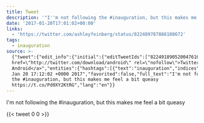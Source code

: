 ```yaml
---
title: Tweet
description: '"I''m not following the #inauguration, but this makes me feel a bit queasy "'
date: '2017-01-20T17:01:02+00:00'
links:
  - 'https://twitter.com/ashleyfeinberg/status/822489787886108672'
tags:
  - inauguration
source: >-
  {"tweet":{"edit_info":{"initial":{"editTweetIds":["822491890520047616"],"editableUntil":"2017-01-20T18:12:02.517Z","editsRemaining":"5","isEditEligible":true}},"retweeted":false,"source":"<a
  href=\"http://twitter.com/download/android\" rel=\"nofollow\">Twitter for
  Android</a>","entities":{"hashtags":[{"text":"inauguration","indices":["22","35"]}],"symbols":[],"user_mentions":[],"urls":[{"url":"https://t.co/Pd0XY2KtRG","expanded_url":"https://twitter.com/ashleyfeinberg/status/822489787886108672","display_url":"twitter.com/ashleyfeinberg…","indices":["73","96"]}]},"display_text_range":["0","96"],"favorite_count":"0","id_str":"822491890520047616","truncated":false,"retweet_count":"0","id":"822491890520047616","possibly_sensitive":false,"created_at":"Fri
  Jan 20 17:12:02 +0000 2017","favorited":false,"full_text":"I'm not following
  the #inauguration, but this makes me feel a bit queasy
  https://t.co/Pd0XY2KtRG","lang":"en"}}
---
```

I'm not following the #inauguration, but this makes me feel a bit queasy 
    
{{< tweet 0 0 >}}
    
